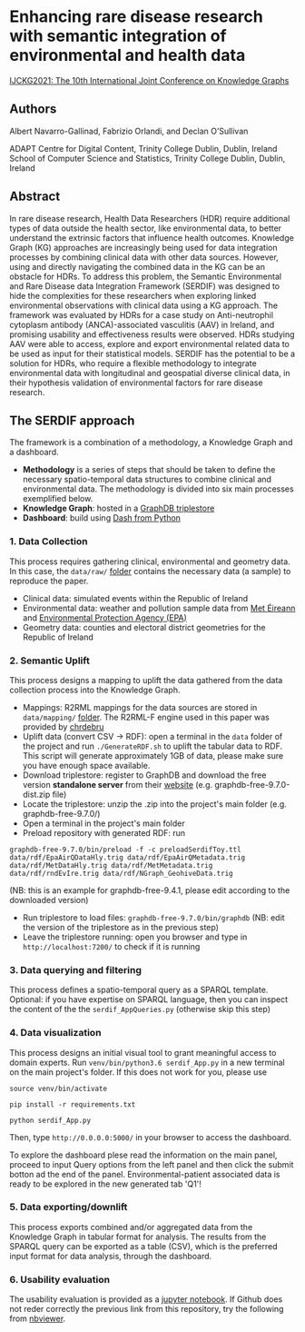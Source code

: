 # Enhancing rare disease research with semantic integration of environmental and health data 
[IJCKG2021: The 10th International Joint Conference on Knowledge Graphs](https://iswc2021.semanticweb.org/in-use-call)

## Authors
Albert Navarro-Gallinad, Fabrizio Orlandi, and Declan O’Sullivan

ADAPT Centre for Digital Content, Trinity College Dublin, Dublin, Ireland
School of Computer Science and Statistics, Trinity College Dublin, Dublin, Ireland

## Abstract
In rare disease research, Health Data Researchers (HDR) require additional types of data outside the health sector, like environmental data, to better understand the extrinsic factors that influence health outcomes. Knowledge Graph (KG) approaches are increasingly being used for data integration processes by combining clinical data with other data sources. However, using and directly navigating the combined data in the KG can be an obstacle for HDRs. To address this problem, the Semantic Environmental and Rare Disease data Integration Framework (SERDIF) was designed to hide the complexities for these researchers when exploring linked environmental observations with clinical data using a KG approach. The framework was evaluated by HDRs for a case study on Anti-neutrophil cytoplasm antibody (ANCA)-associated vasculitis (AAV) in Ireland, and promising usability and effectiveness results were observed. HDRs studying AAV were able to access, explore and export environmental related data to be used as input for their statistical models. SERDIF has the potential to be a solution for HDRs, who require a flexible methodology to integrate environmental data with longitudinal and geospatial diverse clinical data, in their hypothesis validation of environmental factors for rare disease research.

## The SERDIF approach
The framework is a combination of a methodology, a Knowledge Graph and a dashboard.
* **Methodology** is a series of steps that should be taken to define the necessary spatio-temporal data structures to combine clinical and environmental data. The methodology is divided into six main processes exemplified below.
* **Knowledge Graph**: hosted in a [GraphDB triplestore](https://graphdb.ontotext.com/)
* **Dashboard**: build using [Dash from Python](https://plotly.com/dash/)

### 1. Data Collection
This process requires gathering clinical, environmental and geometry data. In this case, the `data/raw/` [folder](https://github.com/navarral/iswc2021-in-use-paper/tree/main/data/raw) contains the necessary data (a sample) to reproduce the paper.

* Clinical data: simulated events within the Republic of Ireland
* Environmental data: weather and pollution sample data from [Met Éireann](https://www.met.ie//climate/available-data/historical-data) and [Environmental Protection Agency (EPA)](http://www.epa.ie/)
* Geometry data: counties and electoral district geometries for the Republic of Ireland

### 2. Semantic Uplift
This process designs a mapping to uplift the data gathered from the data collection process into the Knowledge Graph.

* Mappings: R2RML mappings for the data sources are stored in `data/mapping/` [folder](https://github.com/navarral/iswc2021-in-use-paper/tree/main/data/mapping). The R2RML-F engine used in this paper was provided by [chrdebru](https://github.com/chrdebru/r2rml)
* Uplift data (convert CSV -> RDF): open a terminal in the `data` folder of the project and run `./GenerateRDF.sh` to uplift the tabular data to RDF. This script will generate approximately 1GB of data, please make sure you have enough space available.
* Download triplestore: register to GraphDB and download the free version **standalone server** from their [website](https://www.ontotext.com/products/graphdb/graphdb-free/) (e.g. graphdb-free-9.7.0-dist.zip file)
* Locate the triplestore: unzip the .zip into the project's main folder (e.g. graphdb-free-9.7.0/)
* Open a terminal in the project's main folder
* Preload repository with generated RDF: run

`graphdb-free-9.7.0/bin/preload -f -c preloadSerdifToy.ttl data/rdf/EpaAirQDataHly.trig data/rdf/EpaAirQMetadata.trig data/rdf/MetDataHly.trig data/rdf/MetMetadata.trig data/rdf/rndEvIre.trig data/rdf/NGraph_GeohiveData.trig`

(NB: this is an example for graphdb-free-9.4.1, please edit according to the downloaded version)
* Run triplestore to load files: `graphdb-free-9.7.0/bin/graphdb` (NB: edit the version of the triplestore as in the previous step)
* Leave the triplestore running: open you browser and type in `http://localhost:7200/` to check if it is running

### 3. Data querying and filtering
This process defines a spatio-temporal query as a SPARQL template.
Optional: if you have expertise on SPARQL language, then you can inspect the content of the the `serdif_AppQueries.py` (otherwise skip this step)

### 4. Data visualization
This process designs an initial visual tool to grant meaningful access to domain experts.
Run `venv/bin/python3.6 serdif_App.py` in a new terminal on the main project's folder. If this does not work for you, please use

`source venv/bin/activate` 

`pip install -r requirements.txt`

`python serdif_App.py`

Then, type `http://0.0.0.0:5000/` in your browser to access the dashboard.

To explore the dashboard plese read the information on the main panel, proceed to input Query options from the left panel and then click the submit botton ad the end of the panel. Environmental-patient associated data is ready to be explored in the new generated tab 'Q1'!

### 5. Data exporting/downlift
This process exports combined and/or aggregated data from the Knowledge Graph in tabular format for analysis. The results from the SPARQL query can be exported as a table (CSV), which is the preferred input format for data analysis, through the dashboard.

### 6. Usability evaluation
The usability evaluation is provided as a [jupyter notebook](https://github.com/navarral/iswc2021-in-use-paper/blob/main/figures/FiguresNotebook_ISWC2021.ipynb).
If Github does not reder correctly the previous link from this repository, try the following from [nbviewer](https://nbviewer.jupyter.org/github/navarral/iswc2021-in-use-paper/blob/main/figures/FiguresNotebook_ISWC2021.ipynb).
